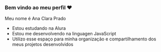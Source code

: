 ### Bem vindo ao meu perfil ❤️

Meu nome é Ana Clara Prado

- Estou estudando na Alura
- Estou me desenvolvendo na linguagen JavaScript
- Utilizo esse espaço para minha organização e compartilhamento dos meus projetos desenvolvidos
